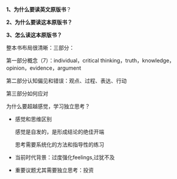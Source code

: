 

**1、为什么要读英文原版书**？

**2、为什么要读这本原版书？**

**3、怎么读这本原版书？**



整本书布局很清晰：三部分：

第一部分概念（7）：individual，critical thinking，truth，knowledge，opinion，evidence，argument

第二部分认知偏见和错误：观点、过程、表达、行动

第三部分如何应对



为什么要超越感觉，学习独立思考？

- 感觉和思维区别

   感觉是自发的，是形成结论的绝佳开端

   思考需要系统化的方法和指导性的练习

- 当前时代背景：过度强化feelings,过犹不及

- 重要议题尤其需要独立思考：投资










